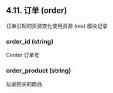 ## 4.11. 订单 (order)

订单引起的资源变化使用资源 (res) 模块记录

### order\_id (string)

Center 订单号

### order\_product (string)

玩家购买的商品
